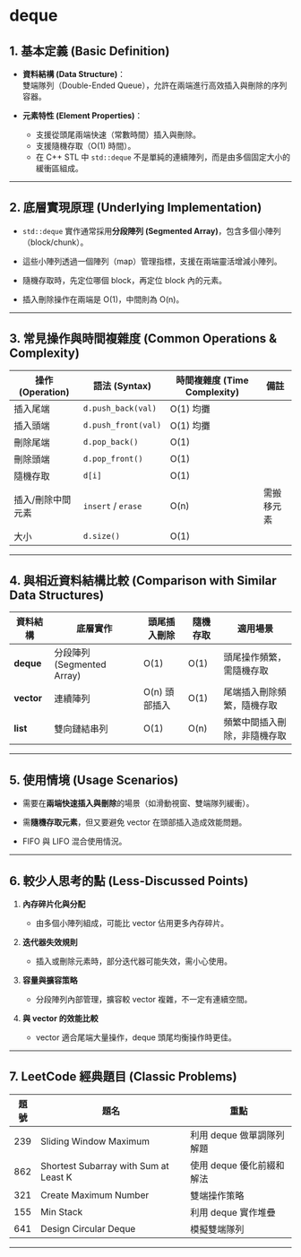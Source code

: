 # deque

## 1. 基本定義 (Basic Definition)
- **資料結構 (Data Structure)**：  
  雙端隊列（Double-Ended Queue），允許在兩端進行高效插入與刪除的序列容器。  

- **元素特性 (Element Properties)**：  
  - 支援從頭尾兩端快速（常數時間）插入與刪除。  
  - 支援隨機存取（O(1) 時間）。  
  - 在 C++ STL 中 `std::deque` 不是單純的連續陣列，而是由多個固定大小的緩衝區組成。

---

## 2. 底層實現原理 (Underlying Implementation)
- `std::deque` 實作通常採用**分段陣列 (Segmented Array)**，包含多個小陣列（block/chunk）。  

- 這些小陣列透過一個陣列（map）管理指標，支援在兩端靈活增減小陣列。  

- 隨機存取時，先定位哪個 block，再定位 block 內的元素。  

- 插入刪除操作在兩端是 O(1)，中間則為 O(n)。

---

## 3. 常見操作與時間複雜度 (Common Operations & Complexity)

| 操作 (Operation)      | 語法 (Syntax)       | 時間複雜度 (Time Complexity) | 備註                       |
|-----------------------|---------------------|------------------------------|----------------------------|
| 插入尾端              | `d.push_back(val)`   | O(1) 均攤                   |                            |
| 插入頭端              | `d.push_front(val)`  | O(1) 均攤                   |                            |
| 刪除尾端              | `d.pop_back()`       | O(1)                        |                            |
| 刪除頭端              | `d.pop_front()`      | O(1)                        |                            |
| 隨機存取              | `d[i]`               | O(1)                        |                            |
| 插入/刪除中間元素    | `insert` / `erase`   | O(n)                        | 需搬移元素                 |
| 大小                  | `d.size()`           | O(1)                        |                            |

---

## 4. 與相近資料結構比較 (Comparison with Similar Data Structures)

| 資料結構   | 底層實作           | 頭尾插入刪除 | 隨機存取 | 適用場景                     |
|------------|--------------------|--------------|----------|------------------------------|
| **deque**  | 分段陣列 (Segmented Array) | O(1)         | O(1)     | 頭尾操作頻繁，需隨機存取     |
| **vector** | 連續陣列           | O(n) 頭部插入 | O(1)     | 尾端插入刪除頻繁，隨機存取   |
| **list**   | 雙向鏈結串列       | O(1)          | O(n)     | 頻繁中間插入刪除，非隨機存取 |

---

## 5. 使用情境 (Usage Scenarios)
- 需要在**兩端快速插入與刪除**的場景（如滑動視窗、雙端隊列緩衝）。  

- 需**隨機存取元素**，但又要避免 vector 在頭部插入造成效能問題。  

- FIFO 與 LIFO 混合使用情況。

---

## 6. 較少人思考的點 (Less-Discussed Points)
1. **內存碎片化與分配**  
   - 由多個小陣列組成，可能比 vector 佔用更多內存碎片。  

2. **迭代器失效規則**  
   - 插入或刪除元素時，部分迭代器可能失效，需小心使用。  

3. **容量與擴容策略**  
   - 分段陣列內部管理，擴容較 vector 複雜，不一定有連續空間。  

4. **與 vector 的效能比較**  
   - vector 適合尾端大量操作，deque 頭尾均衡操作時更佳。

---

## 7. LeetCode 經典題目 (Classic Problems)

| 題號 | 題名               | 重點                           |
|------|--------------------|--------------------------------|
| 239  | Sliding Window Maximum | 利用 deque 做單調隊列解題     |
| 862  | Shortest Subarray with Sum at Least K | 使用 deque 優化前綴和解法 |
| 321  | Create Maximum Number | 雙端操作策略                  |
| 155  | Min Stack          | 利用 deque 實作堆疊            |
| 641  | Design Circular Deque | 模擬雙端隊列                  |

---
